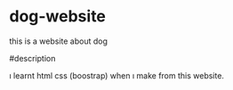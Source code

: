 # dog-website
this is a website about dog

#description

ı learnt html css (boostrap) when ı make from this website.
